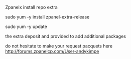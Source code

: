 Zpanelx install repo extra

sudo yum -y install zpanel-extra-release

sudo yum -y update


the extra deposit and provided to add additional packages

do not hesitate to make your request pacquets here http://forums.zpanelcp.com/User-andykimpe
